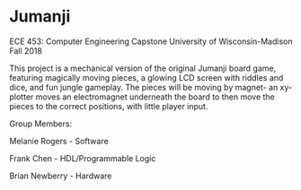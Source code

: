 # Jumanji
ECE 453: Computer Engineering Capstone
University of Wisconsin-Madison
Fall 2018

This project is a mechanical version of the original Jumanji board game, featuring magically moving pieces, a glowing LCD screen with riddles and dice, and fun jungle gameplay. The pieces will be moving by magnet- an xy-plotter moves an electromagnet underneath the board to then move the pieces to the correct positions, with little player input. 

Group Members:

Melanie Rogers - Software

Frank Chen     - HDL/Programmable Logic

Brian Newberry - Hardware


